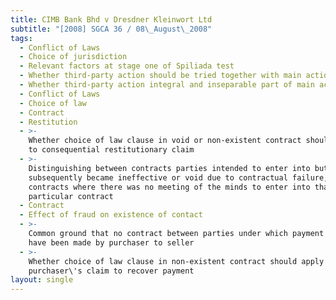 ```yaml
---
title: CIMB Bank Bhd v Dresdner Kleinwort Ltd
subtitle: "[2008] SGCA 36 / 08\_August\_2008"
tags:
  - Conflict of Laws
  - Choice of jurisdiction
  - Relevant factors at stage one of Spiliada test
  - Whether third-party action should be tried together with main action
  - Whether third-party action integral and inseparable part of main action
  - Conflict of Laws
  - Choice of law
  - Contract
  - Restitution
  - >-
    Whether choice of law clause in void or non-existent contract should apply
    to consequential restitutionary claim
  - >-
    Distinguishing between contracts parties intended to enter into but
    subsequently became ineffective or void due to contractual failure, and void
    contracts where there was no meeting of the minds to enter into that
    particular contract
  - Contract
  - Effect of fraud on existence of contact
  - >-
    Common ground that no contract between parties under which payment could
    have been made by purchaser to seller
  - >-
    Whether choice of law clause in non-existent contract should apply to
    purchaser\'s claim to recover payment
layout: single
---
```


